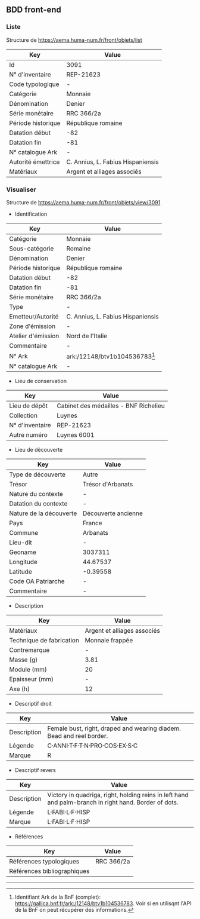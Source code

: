 ## BDD front-end

### Liste

Structure de https://aema.huma-num.fr/front/objets/list


| Key                | Value                               |
|--------------------|-------------------------------------|
| Id                 | 3091                                |
| N° d'inventaire    | REP-21623                           |
| Code typologique   | -                                   |
| Catégorie          | Monnaie                             |
| Dénomination       | Denier                              |
| Série monétaire    | RRC 366/2a                          |
| Période historique | République romaine                  |
| Datation début     | -82                                 |
| Datation fin       | -81                                 |
| N° catalogue Ark   | -                                   |
| Autorité émettrice | C. Annius, L. Fabius Hispaniensis   |
| Matériaux          | Argent et alliages associés         |


### Visualiser

Structure de https://aema.huma-num.fr/front/objets/view/3091

* Identification

| Key                  | Value                                      |
|----------------------|--------------------------------------------|
| Catégorie           | Monnaie                                    |
| Sous-catégorie      | Romaine                                    |
| Dénomination       | Denier                                     |
| Période historique | République romaine                        |
| Datation début     | -82                                        |
| Datation fin       | -81                                        |
| Série monétaire    | RRC 366/2a                                 |
| Type               | -                                          |
| Emetteur/Autorité  | C. Annius, L. Fabius Hispaniensis         |
| Zone d'émission    | -                                          |
| Atelier d'émission | Nord de l'Italie                          |
| Commentaire        | -                                          |
| N° Ark             | ark:/12148/btv1b104536783[^1]                  |
| N° catalogue Ark   | -                                          |

* Lieu de conservation

| Key               | Value                                      |
|-------------------|--------------------------------------------|
| Lieu de dépôt    | Cabinet des médailles - BNF Richelieu      |
| Collection       | Luynes                                     |
| N° d'inventaire  | REP-21623                                  |
| Autre numéro     | Luynes 6001                                |

* Lieu de découverte

| Key                     | Value                    |
|-------------------------|--------------------------|
| Type de découverte     | Autre                    |
| Trésor                 | Trésor d'Arbanats        |
| Nature du contexte     | -                        |
| Datation du contexte   | -                        |
| Nature de la découverte | Découverte ancienne     |
| Pays                   | France                   |
| Commune                | Arbanats                 |
| Lieu-dit               | -                        |
| Geoname                | 3037311                  |
| Longitude              | 44.67537                 |
| Latitude               | -0.39558                 |
| Code OA Patriarche     | -                        |
| Commentaire            | -                        |

* Description

| Key                        | Value                        |
|----------------------------|------------------------------|
| Matériaux                  | Argent et alliages associés |
| Technique de fabrication   | Monnaie frappée             |
| Contremarque               | -                            |
| Masse (g)                  | 3.81                         |
| Module (mm)                | 20                           |
| Epaisseur (mm)             | -                            |
| Axe (h)                    | 12                           |


* Descriptif droit

| Key          | Value                                                    |
|-------------|----------------------------------------------------------|
| Description | Female bust, right, draped and wearing diadem. Bead and reel border. |
| Légende     | C·ANNI·T·F·T·N·PRO·COS·EX·S·C                           |
| Marque      | R                                                        |

* Descriptif revers

| Key          | Value                                                                 |
|-------------|-----------------------------------------------------------------------|
| Description | Victory in quadriga, right, holding reins in left hand and palm-branch in right hand. Border of dots. |
| Légende     | L·FABI·L·F·HISP                                                       |
| Marque      | L·FABI·L·F·HISP                                                       |

* Références

| Key          | Value                                                                 |
|-------------|-----------------------------------------------------------------------|
| Références typologiques | RRC 366/2a |
| Références bibliographiques     |                                                   |

---

[^1]: Identifiant Ark de la BnF (complet): https://gallica.bnf.fr/ark:/12148/btv1b104536783. Voir si en utilisqnt l'API de la BnF on peut récupérer des informations.